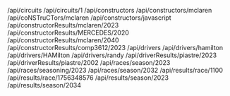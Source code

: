 /api/circuits 
/api/circuits/1 
/api/constructors 
/api/constructors/mclaren 
/api/coNSTruCTors/mclaren 
/api/constructors/javascript 
/api/constructorResults/mclaren/2023 
/api/constructorResults/MERCEDES/2020 
/api/constructorResults/mclaren/2040 
/api/constructorResults/comp3612/2023 
/api/drivers 
/api/drivers/hamilton 
/api/drivers/HAMilton 
/api/drivers/randy 
/api/driverResults/piastre/2023 
/api/driverResults/piastre/2002 
/api/races/season/2023 
/api/races/seasoning/2023 
/api/races/season/2032 
/api/results/race/1100 
/api/results/race/1756348576 
/api/results/season/2023 
/api/results/season/2034
